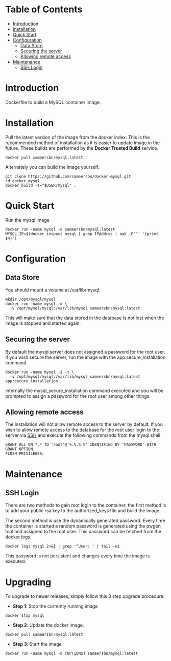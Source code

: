 # Table of Contents
- [Introduction](#introduction)
- [Installation](#installation)
- [Quick Start](#quick-start)
- [Configuration](#configuration)
    - [Data Store](#data-store)
    - [Securing the server](#securing-the-server)
    - [Allowing remote access](#allowing-remote-access)
- [Maintenance](#maintenance)
    - [SSH Login](#ssh-login)

# Introduction
Dockerfile to build a MySQL container image.

# Installation

Pull the latest version of the image from the docker index. This is the recommended method of installation as it is easier to update image in the future. These builds are performed by the **Docker Trusted Build** service.

```
docker pull sameersbn/mysql:latest
```

Alternately you can build the image yourself.

```
git clone https://github.com/sameersbn/docker-mysql.git
cd docker-mysql
docker build -t="$USER/mysql" .
```

# Quick Start
Run the mysql image

```
docker run -name mysql -d sameersbn/mysql:latest
MYSQL_IP=$(docker inspect mysql | grep IPAddres | awk -F'"' '{print $4}')
```

# Configuration

## Data Store
You should mount a volume at /var/lib/mysql.

```
mkdir /opt/mysql/mysql
docker run -name mysql -d \
  -v /opt/mysql/mysql:/var/lib/mysql sameersbn/mysql:latest
```

This will make sure that the data stored in the database is not lost when the image is stopped and started again.

## Securing the server
By default the mysql server does not assigned a password for the root user. If you wish secure the server, run the image with the app:secure_installation command

```
docker run -name mysql -i -t \
  -v /opt/mysql/mysql:/var/lib/mysql sameersbn/mysql:latest app:secure_installation
```

Internally the mysql_secure_installation command executed and you will be prompted to assign a password for the root user among other things.

## Allowing remote access
The installation will not allow remote access to the server by default. If you wish to allow remote access to the database for the root user login to the server via [SSH](#ssh-login) and execute the following commands from the mysql shell

```
GRANT ALL ON *.* TO 'root'@'%.%.%.%' IDENTIFIED BY 'PASSWORD' WITH GRANT OPTION;
FLUSH PRIVILEGES;
```

# Maintenance

## SSH Login
There are two methods to gain root login to the container, the first method is to add your public rsa key to the authorized_keys file and build the image.

The second method is use the dynamically generated password. Every time the container is started a random password is generated using the pwgen tool and assigned to the root user. This password can be fetched from the docker logs.

```
docker logs mysql 2>&1 | grep '^User: ' | tail -n1
```
This password is not persistent and changes every time the image is executed.

# Upgrading

To upgrade to newer releases, simply follow this 3 step upgrade procedure.

- **Step 1**: Stop the currently running image

```
docker stop mysql
```

- **Step 2**: Update the docker image.

```
docker pull sameersbn/mysql:latest
```

- **Step 3**: Start the image

```
docker run -name mysql -d [OPTIONS] sameersbn/mysql:latest
```
